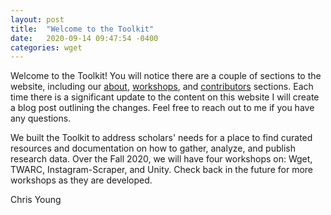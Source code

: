 ```yaml
---
layout: post
title:  "Welcome to the Toolkit"
date:   2020-09-14 09:47:54 -0400
categories: wget
---
```

Welcome to the Toolkit! You will notice there are a couple of sections to the website, including our [about](/toolkit/about/), [workshops](/toolkit/workshops/), and [contributors](/toolkit/contributors/) sections. Each time there is a significant update to the content on this website I will create a blog post outlining the changes. Feel free to reach out to me if you have any questions.

We built the Toolkit to address scholars' needs for a place to find curated resources and documentation on how to gather, analyze, and publish research data. Over the Fall 2020, we will have four workshops on: Wget, TWARC, Instagram-Scraper, and Unity. Check back in the future for more workshops as they are developed.

Chris Young
